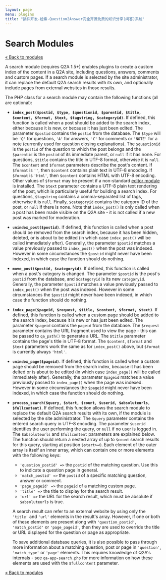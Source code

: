 ```yaml
---
layout: page
menu: plugins
title: "插件开发-检索-Question2Answer完全开源免费的知识分享(问答)系统"
---
```


# Search Modules

[« Back to modules](/plugins/modules/)

A search module (requires Q2A 1.5+) enables plugins to create a custom index of the content in a Q2A site, including questions, answers, comments and custom pages. If a search module is selected by the site administrator, it can replace the default Q2A search results with its own, and optionally include pages from external websites in those results.

The PHP class for a search module may contain the following functions (all are optional):

- **`index_post($postid, $type, $questionid, $parentid, $title, $content, $format, $text, $tagstring, $categoryid)`**. If defined, this function is called when a post should be added to the search index, either because it is new, or because it has just been edited. The parameter `$postid` contains the `postid` from the database. The `$type` will be `'Q'` for questions, `'A'` for answers, `'C'` for comments or `'NOTE'` for a note (currently used for question closing explanations). The `$questionid` is the `postid` of the question to which the post belongs and the `$parentid` is the `postid` of its immediate parent, or `null` if it has none. For questions, `$title` contains the title in UTF-8 format, otherwise it is `null`. The `$content` and `$format` parameters describe the post's content. If `$format` is `''`, then `$content` contains plain text in UTF-8 encoding. If `$format` is `'html'`, then `$content` contains HTML with UTF-8 encoding. Other values of `$format` may be present if a non-standard [editor module](/plugins/modules-editor/) is installed. The `$text` parameter contains a UTF-8 plain text rendering of the post, which is particularly useful for building a search index. For questions, `$tagstring` contains a comma-separated list of tags, otherwise it is `null`. Finally, `$categoryid` contains the category ID of the post, or `null` if there is none. Note that `index_post()` is only called when a post has been made visible on the Q2A site - it is not called if a new post was marked for moderation.

- **`unindex_post($postid)`**. If defined, this function is called when a post should be removed from the search index, because it has been hidden, deleted, or is about to be edited (in which case `index_post()` will be called immediately after). Generally, the parameter `$postid` matches a value previously passed to `index_post()` when the post was indexed. However in some circumstances the `$postid` might never have been indexed, in which case the function should do nothing.

- **`move_post($postid, $categoryid)`**. If defined, this function is called when a post's category is changed. The parameter `$postid` is the post's `postid` from the database, and `$categoryid` is its new `categoryid`. Generally, the parameter `$postid` matches a value previously passed to `index_post()` when the post was indexed. However in some circumstances the `$postid` might never have been indexed, in which case the function should do nothing.

- **`index_page($pageid, $request, $title, $content, $format, $text)`**. If defined, this function is called when a custom page should be added to the search index, because it is new or has just been edited. The parameter `$pageid` contains the `pageid` from the database. The `$request` parameter contains the URL fragment used to view the page - this can be passed to `qa_path()` to generate a URL. The `$title` parameter contains the page's title in UTF-8 format. The `$content`, `$format` and `$text` parameters work the same as for `index_post()` above, but `$format` is currently always `'html'`.

- **`unindex_page($pageid)`**. If defined, this function is called when a custom page should be removed from the search index, because it has been delted or is about to be edited (in which case `index_page()` will be called immediately after). Generally, the parameter `$pageid` matches a value previously passed to `index_page()` when the page was indexed. However in some circumstances the `$pageid` might never have been indexed, in which case the function should do nothing.

- **`process_search($query, $start, $count, $userid, $absoluteurls, $fullcontent)`**. If defined, this function allows the search module to replace the default Q2A search results with its own, if the module is selected by the site administrator. The `$query` parameter contains the entered search query in UTF-8 encoding. The parameter `$userid` identifies the user performing the query, or `null` if no user is logged in. The `$absoluteurls` and `$fullcontent` parameters are explained below. The function should return a nested array of up to `$count` search results for this query, starting at position `$start>=0`. Each element of the outer array is itself an inner array, which can contain one or more elements with the following keys:
    - `'question_postid' =>` the `postid` of the matching question. Use this to indicate a question page in general.
    - `'match_postid' =>` the `postid` of a specific matching question, answer or comment.
    - `'page_pageid' =>` the `pageid` of a matching custom page.
    - `'title' =>` the title to display for the search result.
    - `'url' =>` the URL for the search result, which must be absolute if `$absoluteurls` is true.

    A search result can refer to an external website by using only the `'title'` and `'url'` elements in the result's array. However, if one or both of these elements are present along with `'question_postid'`, `'match_postid'` or `'page_pageid'`, then they are used to override the title or URL displayed for the question or page as appropriate.

    To save additional database queries, it is also possible to pass through more information about a matching question, post or page in `'question'`, `'match_type'` or `'page'` elements. This requires knowledge of Q2A's internals - see `qa-app-search.php` for more information on how these elements are used with the `$fullcontent` parameter.

[« Back to modules](/plugins/modules/)
